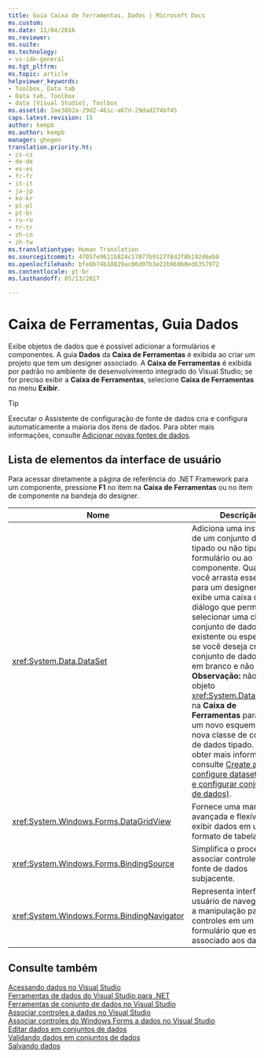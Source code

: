 ```yaml
---
title: Guia Caixa de ferramentas, Dados | Microsoft Docs
ms.custom: 
ms.date: 11/04/2016
ms.reviewer: 
ms.suite: 
ms.technology:
- vs-ide-general
ms.tgt_pltfrm: 
ms.topic: article
helpviewer_keywords:
- Toolbox, Data tab
- Data tab, Toolbox
- data [Visual Studio], Toolbox
ms.assetid: 2ae38b2a-29d2-461c-a67d-29dad274bf45
caps.latest.revision: 15
author: kempb
ms.author: kempb
manager: ghogen
translation.priority.ht:
- cs-cz
- de-de
- es-es
- fr-fr
- it-it
- ja-jp
- ko-kr
- pl-pl
- pt-br
- ru-ru
- tr-tr
- zh-cn
- zh-tw
ms.translationtype: Human Translation
ms.sourcegitcommit: 47057e9611b824c17077b9127f8d2f8b192d6eb8
ms.openlocfilehash: bfe6b74b10829ac06d07b3e22b969b8ed6357972
ms.contentlocale: pt-br
ms.lasthandoff: 05/13/2017

---
```

# <a name="toolbox-data-tab"></a>Caixa de Ferramentas, Guia Dados
Exibe objetos de dados que é possível adicionar a formulários e componentes. A guia **Dados** da **Caixa de Ferramentas** é exibida ao criar um projeto que tem um designer associado. A **Caixa de Ferramentas** é exibida por padrão no ambiente de desenvolvimento integrado do Visual Studio; se for preciso exibir a **Caixa de Ferramentas**, selecione **Caixa de Ferramentas** no menu **Exibir**.  
  
> [!TIP]
>  Executar o Assistente de configuração de fonte de dados cria e configura automaticamente a maioria dos itens de dados. Para obter mais informações, consulte [Adicionar novas fontes de dados](../../data-tools/add-new-data-sources.md).  
  
## <a name="ui-element-list"></a>Lista de elementos da interface de usuário  
 Para acessar diretamente a página de referência do .NET Framework para um componente, pressione **F1** no item na **Caixa de Ferramentas** ou no item de componente na bandeja do designer.  
  
|Nome|Descrição|  
|----------|-----------------|  
|<xref:System.Data.DataSet>|Adiciona uma instância de um conjunto de dados tipado ou não tipado ao formulário ou ao componente. Quando você arrasta esse objeto para um designer, ele exibe uma caixa de diálogo que permite selecionar uma classe de conjunto de dados tipado existente ou especificar se você deseja criar um conjunto de dados novo, em branco e não tipado. **Observação:** não use o objeto <xref:System.Data.DataSet> na **Caixa de Ferramentas** para criar um novo esquema e uma nova classe de conjunto de dados tipado. Para obter mais informações, consulte [Create and configure datasets (Criar e configurar conjuntos de dados)](../../data-tools/create-and-configure-datasets-in-visual-studio.md).|  
|<xref:System.Windows.Forms.DataGridView>|Fornece uma maneira avançada e flexível para exibir dados em um formato de tabela.|  
|<xref:System.Windows.Forms.BindingSource>|Simplifica o processo de associar controles a uma fonte de dados subjacente.|  
|<xref:System.Windows.Forms.BindingNavigator>|Representa interface do usuário de navegação e a manipulação para controles em um formulário que está associado aos dados.|  
  
## <a name="see-also"></a>Consulte também  
 [Acessando dados no Visual Studio](../../data-tools/accessing-data-in-visual-studio.md)   
 [Ferramentas de dados do Visual Studio para .NET](../../data-tools/visual-studio-data-tools-for-dotnet.md)   
 [Ferramentas de conjunto de dados no Visual Studio](../../data-tools/dataset-tools-in-visual-studio.md)   
 [Associar controles a dados no Visual Studio](../../data-tools/bind-controls-to-data-in-visual-studio.md)   
 [Associar controles do Windows Forms a dados no Visual Studio](../../data-tools/bind-windows-forms-controls-to-data-in-visual-studio.md)   
 [Editar dados em conjuntos de dados](../../data-tools/edit-data-in-datasets.md)   
 [Validando dados em conjuntos de dados](../../data-tools/validate-data-in-datasets.md)   
 [Salvando dados](../../data-tools/saving-data.md)
